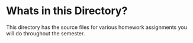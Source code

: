 # Whats in this Directory?
This directory has the source files for various homework assignments you will do throughout the semester.